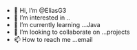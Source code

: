 - 👋 Hi, I’m @EliasG3
- 👀 I’m interested in ..
- 🌱 I’m currently learning ...Java
- 💞️ I’m looking to collaborate on ...projects
- 📫 How to reach me ...email

<!---
EliasG3/EliasG3 is a ✨ special ✨ repository because its `README.md` (this file) appears on your GitHub profile.
You can click the Preview link to take a look at your changes.
--->
